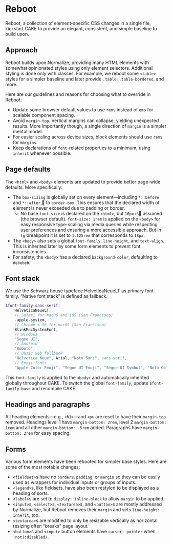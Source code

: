 # Reboot

Reboot, a collection of element-specific CSS changes in a single file, kickstart CAKE to provide an elegant, consistent, and simple baseline to build upon.

## Approach

Reboot builds upon Normalize, providing many HTML elements with somewhat opinionated styles using only element selectors. Additional styling is done only with classes. For example, we reboot some `<table>` styles for a simpler baseline and later provide `.table`, `.table-bordered`, and more.

Here are our guidelines and reasons for choosing what to override in Reboot:

* Update some browser default values to use `rem`s instead of `em`s for scalable component spacing.
* Avoid `margin-top`. Vertical margins can collapse, yielding unexpected results. More importantly though, a single direction of `margin` is a simpler mental model.
* For easier scaling across device sizes, block elements should use `rem`s for `margins`.
* Keep declarations of `font`-related properties to a minimum, using `inherit` whenever possible.

## Page defaults

The `<html>` and `<body>` elements are updated to provide better page-wide defaults. More specifically:

* The `box-sizing` is globally set on every element—including `*::before` and `*::after`, to `border-box`. This ensures that the declared width of element is never exceeded due to padding or border.
  * No base `font-size` is declared on the `<html>`, but `16px` is assumed (the browser default). `font-size: 1rem` is applied on the `<body>` for easy responsive type-scaling via media queries while respecting user preferences and ensuring a more accessible approach. But in `lg` breakpoint it is set to `1.125rem` that corresponds to `18px`.
* The `<body>` also sets a global `font-family`, `line-height`, and `text-align`. This is inherited later by some form elements to prevent font inconsistencies.
* For safety, the `<body>` has a declared `background-color`, defaulting to `#ebebeb`.

## Font stack

We use the Schwarz house typeface HelveticaNeueLT as primary font family. “Native font stack” is defined as fallback.

```scss
$font-family-sans-serif:
    HelveticaNeueLT,
    // Safari for macOS and iOS (San Francisco)
    -apple-system,
    // Chrome < 56 for macOS (San Francisco)
    BlinkMacSystemFont,
    // Windows
    "Segoe UI",
    // Android
    "Roboto",
    // Basic web fallback
    "Helvetica Neue", Arial, "Noto Sans", sans-serif,
    // Emoji fonts
    "Apple Color Emoji", "Segoe UI Emoji", "Segoe UI Symbol", "Noto Color Emoji";
```


This `font-family` is applied to the `<body>` and automatically inherited globally throughout CAKE. To switch the global `font-family`, update `$font-family-base` and recompile CAKE.

## Headings and paragraphs

All heading elements—e.g., `<h1>`—and `<p>` are reset to have their `margin-top` removed. Headings level 1 have `margin-bottom: 2rem`, level 2 `margin-bottom: 1rem` and all other `margin-bottom: .5rem` added. Paragraphs have `margin-bottom: 2rem` for easy spacing.

## Forms

Various form elements have been rebooted for simpler base styles. Here are some of the most notable changes:

* `<fieldset>`s have no `border`s, `padding`, or `margin` so they can be easily used as wrappers for individual inputs or groups of inputs.
* `<legend>`s, like fieldsets, have also been restyled to be displayed as a heading of sorts.
* `<label>`s are set to `display: inline-block` to allow `margin` to be applied.
* `<input>`s, `<select>`s, `<textarea>`s, and `<button>`s are mostly addressed by Normalize, but Reboot removes their `margin` and sets `line-height: inherit`, too.
* `<textarea>`s are modified to only be resizable vertically as horizontal resizing often “breaks” page layout.
* `<button>`s and `<input>` button elements have `cursor: pointer` when `:not(:disabled)`.

